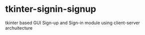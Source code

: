 # tkinter-signin-signup
tkinter based GUI Sign-up and Sign-in module using client-server archuitecture

